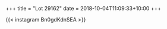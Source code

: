 +++
title       = "Lot 29162"
date        = 2018-10-04T11:09:33+10:00
+++

{{< instagram Bn0gdKdnSEA >}}